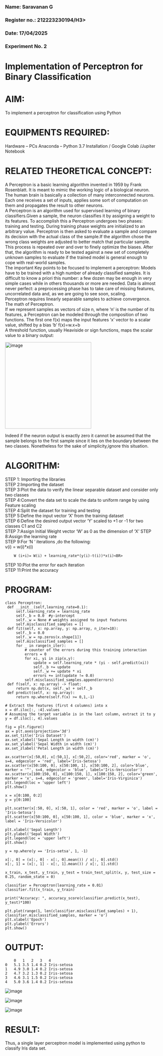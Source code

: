 <H3>Name: Saravanan G</H3>
<H3>Register no.: 212223230194/H3>
<H3>Date: 17/04/2025</H3>
<H3>Experiment No. 2 </H3>

# Implementation of Perceptron for Binary Classification

# AIM:
To implement a perceptron for classification using Python<BR>

# EQUIPMENTS REQUIRED:
Hardware – PCs
Anaconda – Python 3.7 Installation / Google Colab /Jupiter Notebook

# RELATED THEORETICAL CONCEPT:
A Perceptron is a basic learning algorithm invented in 1959 by Frank Rosenblatt. It is meant to mimic the working logic of a biological neuron. The human brain is basically a collection of many interconnected neurons. Each one receives a set of inputs, applies some sort of computation on them and propagates the result to other neurons.<BR>
A Perceptron is an algorithm used for supervised learning of binary classifiers.Given a sample, the neuron classifies it by assigning a weight to its features. To accomplish this a Perceptron undergoes two phases: training and testing. During training phase weights are initialized to an arbitrary value. Perceptron is then asked to evaluate a sample and compare its decision with the actual class of the sample.If the algorithm chose the wrong class weights are adjusted to better match that particular sample. This process is repeated over and over to finely optimize the biases. After that, the algorithm is ready to be tested against a new set of completely unknown samples to evaluate if the trained model is general enough to cope with real-world samples.<BR>
The important Key points to be focused to implement a perceptron:
Models have to be trained with a high number of already classified samples. It is difficult to know a priori this number: a few dozen may be enough in very simple cases while in others thousands or more are needed.
Data is almost never perfect: a preprocessing phase has to take care of missing features, uncorrelated data and, as we are going to see soon, scaling.<BR>
Perceptron requires linearly separable samples to achieve convergence.
The math of Perceptron. <BR>
If we represent samples as vectors of size n, where ‘n’ is the number of its features, a Perceptron can be modeled through the composition of two functions. The first one f(x) maps the input features  ‘x’  vector to a scalar value, shifted by a bias ‘b’
f(x)=w.x+b
 <BR>
A threshold function, usually Heaviside or sign functions, maps the scalar value to a binary output:

 


<img width="283" alt="image" src="https://github.com/Lavanyajoyce/Ex-2--NN/assets/112920679/c6d2bd42-3ec1-42c1-8662-899fa450f483">


Indeed if the neuron output is exactly zero it cannot be assumed that the sample belongs to the first sample since it lies on the boundary between the two classes. Nonetheless for the sake of simplicity,ignore this situation.<BR>


# ALGORITHM:
STEP 1: Importing the libraries<BR>
STEP 2:Importing the dataset<BR>
STEP 3:Plot the data to verify the linear separable dataset and consider only two classes<BR>
STEP 4:Convert the data set to scale the data to uniform range by using Feature scaling<BR>
STEP 4:Split the dataset for training and testing<BR>
STEP 5:Define the input vector ‘X’ from the training dataset<BR>
STEP 6:Define the desired output vector ‘Y’ scaled to +1 or -1 for two classes C1 and C2<BR>
STEP 7:Assign Initial Weight vector ‘W’ as 0 as the dimension of ‘X’
STEP 8:Assign the learning rate<BR>
STEP 9:For ‘N ‘ iterations ,do the following:<BR>
        v(i) = w(i)*x(i)<BR>
         
        W (i+i)= W(i) + learning_rate*(y(i)-t(i))*x(i)<BR>
STEP 10:Plot the error for each iteration <BR>
STEP 11:Print the accuracy<BR>
# PROGRAM:
```
class Perceptron:
 def __init__(self,learning_rate=0.1):
     self.learning_rate = learning_rate
     self._b = 0.0  #y-intercept
     self._w = None # weights assigned to input features
     self.misclassified_samples = []
 def fit(self, x: np.array, y: np.array, n_iter=10):
     self._b = 0.0
     self._w = np.zeros(x.shape[1])
     self.misclassified_samples = []
     for _ in range(n_iter):
         # counter of the errors during this training interaction
         errors = 0
         for xi, yi in zip(x,y):
             update = self.learning_rate * (yi - self.predict(xi))
             self._b += update
             self._w += update * xi
             errors += int(update != 0.0)
         self.misclassified_samples.append(errors)
 def f(self, x: np.array) -> float:
     return np.dot(x, self._w) + self._b
 def predict(self, x: np.array):
     return np.where(self.f(x) >= 0,1,-1)
```
```
# Extract the features (first 4 columns) into x
x = df.iloc[:, :4].values
# Assuming the target variable is in the last column, extract it to y
y = df.iloc[:, 4].values

fig = plt.figure()
ax = plt.axes(projection='3d')
ax.set_title('Iris Dataset')
ax.set_xlabel('Sepal Length in width (cm)')
ax.set_ylabel('Sepal Width in width (cm)')
ax.set_zlabel('Petal Length in width (cm)')

ax.scatter(x[:50,0], x[:50,1], x[:50,2], color='red', marker = 'o', s=4, edgecolor = 'red', label='Iris-Setosa')
ax.scatter(x[50:100, 0], x[50:100, 1], x[50:100, 2], color='blue', marker = '^', s=4, edgecolor = 'blue', label='Iris-Versicolor')
ax.scatter(x[100:150, 0], x[100:150, 1], x[100:150, 2], color='green', marker = 'x', s=4, edgecolor = 'green', label='Iris-Virginica')
plt.legend(loc = 'upper left')
plt.show()
```
```
x = x[0:100, 0:2]
y = y[0:100]

plt.scatter(x[:50, 0], x[:50, 1], color = 'red', marker = 'o', label = 'Iris-Setosa')
plt.scatter(x[50:100, 0], x[50:100, 1], color = 'blue', marker = 'x', label = 'Iris-Versicolor')

plt.xlabel('Sepal Length')
plt.ylabel('Sepal Width')
plt.legend(loc = 'upper left')
plt.show()
```
```
y = np.where(y == 'Iris-setsa', 1, -1)

x[:, 0] = (x[:, 0] - x[:, 0].mean()) / x[:, 0].std()
x[:, 1] = (x[:, 1] - x[:, 1].mean()) / x[:, 1].std()

x_train, x_test, y_train, y_test = train_test_split(x, y, test_size = 0.25, random_state = 0)

classifier = Perceptron(learning_rate = 0.01)
classifier.fit(x_train, y_train)

print("Accuracy: ", accuracy_score(classifier.predict(x_test), y_test)*100)

plt.plot(range(1, len(classifier.misclassified_samples) + 1), classifier.misclassified_samples, marker = 'o')
plt.xlabel('Epoch')
plt.ylabel('Errors')
plt.show()
```
# OUTPUT:
```
	0	1	2	3	4
0	5.1	3.5	1.4	0.2	Iris-setosa
1	4.9	3.0	1.4	0.2	Iris-setosa
2	4.7	3.2	1.3	0.2	Iris-setosa
3	4.6	3.1	1.5	0.2	Iris-setosa
4	5.0	3.6	1.4	0.2	Iris-setosa
```
![image](https://github.com/user-attachments/assets/354876a3-7142-46ac-ad96-3ad2740df0a2)

![image](https://github.com/user-attachments/assets/edc84898-c6f6-45ee-9a63-f30816122123)

![image](https://github.com/user-attachments/assets/69cedf8e-884b-48ee-801f-44a9112d4a77)


# RESULT:
 Thus, a single layer perceptron model is implemented using python to classify Iris data set.

 
